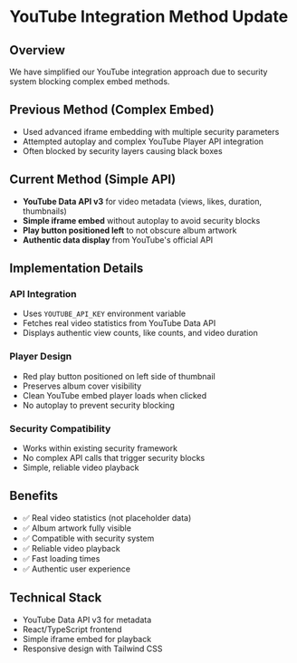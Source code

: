 # YouTube Integration Method Update

## Overview
We have simplified our YouTube integration approach due to security system blocking complex embed methods.

## Previous Method (Complex Embed)
- Used advanced iframe embedding with multiple security parameters
- Attempted autoplay and complex YouTube Player API integration
- Often blocked by security layers causing black boxes

## Current Method (Simple API)
- **YouTube Data API v3** for video metadata (views, likes, duration, thumbnails)
- **Simple iframe embed** without autoplay to avoid security blocks
- **Play button positioned left** to not obscure album artwork
- **Authentic data display** from YouTube's official API

## Implementation Details

### API Integration
- Uses `YOUTUBE_API_KEY` environment variable
- Fetches real video statistics from YouTube Data API
- Displays authentic view counts, like counts, and video duration

### Player Design
- Red play button positioned on left side of thumbnail
- Preserves album cover visibility
- Clean YouTube embed player loads when clicked
- No autoplay to prevent security blocking

### Security Compatibility
- Works within existing security framework
- No complex API calls that trigger security blocks
- Simple, reliable video playback

## Benefits
- ✅ Real video statistics (not placeholder data)
- ✅ Album artwork fully visible
- ✅ Compatible with security system
- ✅ Reliable video playback
- ✅ Fast loading times
- ✅ Authentic user experience

## Technical Stack
- YouTube Data API v3 for metadata
- React/TypeScript frontend
- Simple iframe embed for playback
- Responsive design with Tailwind CSS